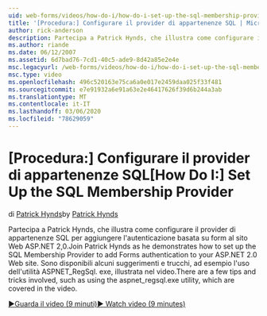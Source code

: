 ```yaml
---
uid: web-forms/videos/how-do-i/how-do-i-set-up-the-sql-membership-provider
title: '[Procedura:] Configurare il provider di appartenenze SQL | Microsoft Docs'
author: rick-anderson
description: Partecipa a Patrick Hynds, che illustra come configurare il provider di appartenenze SQL per aggiungere l'autenticazione basata su form al sito Web ASP.NET 2,0. Ci sono alcune mance...
ms.author: riande
ms.date: 06/12/2007
ms.assetid: 6d7bad76-7cd1-40c5-ade9-8d42a85e2e4e
msc.legacyurl: /web-forms/videos/how-do-i/how-do-i-set-up-the-sql-membership-provider
msc.type: video
ms.openlocfilehash: 496c520163e75ca6a0e017e2459daa025f33f481
ms.sourcegitcommit: e7e91932a6e91a63e2e46417626f39d6b244a3ab
ms.translationtype: MT
ms.contentlocale: it-IT
ms.lasthandoff: 03/06/2020
ms.locfileid: "78629059"
---
```

# <a name="how-do-i-set-up-the-sql-membership-provider"></a><span data-ttu-id="29c54-104">[Procedura:] Configurare il provider di appartenenze SQL</span><span class="sxs-lookup"><span data-stu-id="29c54-104">[How Do I:] Set Up the SQL Membership Provider</span></span>

<span data-ttu-id="29c54-105">di [Patrick Hynds](https://twitter.com/patrickhynds)</span><span class="sxs-lookup"><span data-stu-id="29c54-105">by [Patrick Hynds](https://twitter.com/patrickhynds)</span></span>

<span data-ttu-id="29c54-106">Partecipa a Patrick Hynds, che illustra come configurare il provider di appartenenze SQL per aggiungere l'autenticazione basata su form al sito Web ASP.NET 2,0.</span><span class="sxs-lookup"><span data-stu-id="29c54-106">Join Patrick Hynds as he demonstrates how to set up the SQL Membership Provider to add Forms authentication to your ASP.NET 2.0 Web site.</span></span> <span data-ttu-id="29c54-107">Sono disponibili alcuni suggerimenti e trucchi, ad esempio l'uso dell'utilità ASPNET\_RegSql. exe, illustrata nel video.</span><span class="sxs-lookup"><span data-stu-id="29c54-107">There are a few tips and tricks involved, such as using the aspnet\_regsql.exe utility, which are covered in the video.</span></span>

[<span data-ttu-id="29c54-108">&#9654;Guarda il video (9 minuti)</span><span class="sxs-lookup"><span data-stu-id="29c54-108">&#9654; Watch video (9 minutes)</span></span>](https://channel9.msdn.com/Blogs/ASP-NET-Site-Videos/how-do-i-set-up-the-sql-membership-provider)

